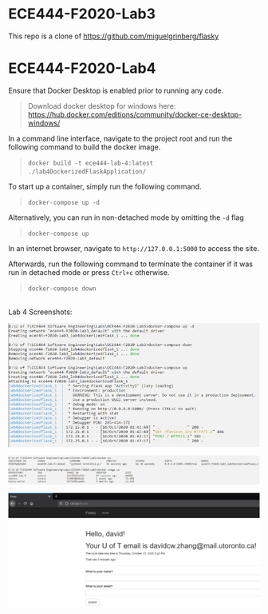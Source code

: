 # ECE444-F2020-Lab3

This repo is a clone of https://github.com/miguelgrinberg/flasky

# ECE444-F2020-Lab4

Ensure that Docker Desktop is enabled prior to running any code.

>Download docker desktop for windows here: https://hub.docker.com/editions/community/docker-ce-desktop-windows/

In a command line interface, navigate to the project root and run the following command to build the docker image.
>```docker build -t ece444-lab-4:latest ./lab4DockerizedFlaskApplication/```

To start up a container, simply run the following command.
>```docker-compose up -d```

Alternatively, you can run in non-detached mode by omitting the `-d` flag 
>```docker-compose up```

In an internet browser, navigate to `http://127.0.0.1:5000` to access the site.

Afterwards, run the following command to terminate the container if it was run in detached mode or press `Ctrl+c` 
otherwise.
>```docker-compose down```

<br>
Lab 4 Screenshots:<br>

![Docker Commands Screenshot](https://github.com/Zeryllium/ECE444-F2020-Lab3/blob/Lab4_Microservice_Experiment/Docker_Commands_Screenshot.PNG)

![Docker Containers and Images Screenshot](https://github.com/Zeryllium/ECE444-F2020-Lab3/blob/Lab4_Microservice_Experiment/Docker_Containers_and_Images_Screenshot.PNG)

![Website Screenshot](https://github.com/Zeryllium/ECE444-F2020-Lab3/blob/Lab4_Microservice_Experiment/Website_Screenshot.PNG)
